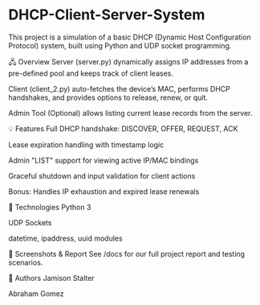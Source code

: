 # DHCP-Client-Server-System
This project is a simulation of a basic DHCP (Dynamic Host Configuration Protocol) system, built using Python and UDP socket programming.

🖧 Overview
Server (server.py) dynamically assigns IP addresses from a pre-defined pool and keeps track of client leases.

Client (client_2.py) auto-fetches the device’s MAC, performs DHCP handshakes, and provides options to release, renew, or quit.

Admin Tool (Optional) allows listing current lease records from the server.

💡 Features
Full DHCP handshake: DISCOVER, OFFER, REQUEST, ACK

Lease expiration handling with timestamp logic

Admin "LIST" support for viewing active IP/MAC bindings

Graceful shutdown and input validation for client actions

Bonus: Handles IP exhaustion and expired lease renewals

🔧 Technologies
Python 3

UDP Sockets

datetime, ipaddress, uuid modules

📸 Screenshots & Report
See /docs for our full project report and testing scenarios.

👥 Authors
Jamison Stalter

Abraham Gomez
